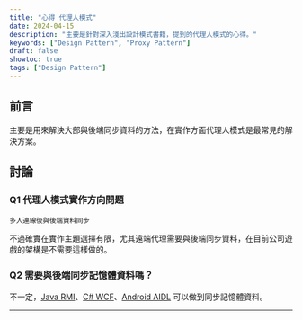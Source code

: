 ```yaml
---
title: "心得 代理人模式"
date: 2024-04-15
description: "主要是針對深入淺出設計模式書籍，提到的代理人模式的心得。"
keywords: ["Design Pattern", "Proxy Pattern"]
draft: false
showtoc: true
tags: ["Design Pattern"]
---
```


## 前言

主要是用來解決大部與後端同步資料的方法，在實作方面代理人模式是最常見的解決方案。

## 討論

### Q1 代理人模式實作方向問題

`多人連線後與後端資料同步`

不過確實在實作主題選擇有限，尤其遠端代理需要與後端同步資料，在目前公司遊戲的架構是不需要這樣做的。

### Q2 需要與後端同步記憶體資料嗎？

不一定，[Java RMI][RMI]、[C# WCF][WCF]、[Android AIDL][AIDL] 可以做到同步記憶體資料。

---

[WCF]: https://learn.microsoft.com/zh-tw/dotnet/framework/wcf/?redirectedfrom=MSDN
[RMI]: https://docs.oracle.com/javase/tutorial/rmi/
[AIDL]: https://developer.android.com/develop/background-work/services/aidl?hl=zh-tw
